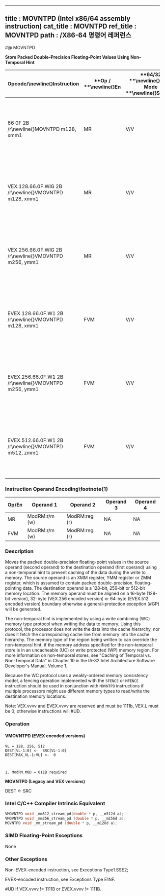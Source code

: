 ----------------------------
title : MOVNTPD (Intel x86/64 assembly instruction)
cat_title : MOVNTPD
ref_title : MOVNTPD
path : /X86-64 명령어 레퍼런스
----------------------------
#@ MOVNTPD

**Store Packed Double-Precision Floating-Point Values Using Non-Temporal Hint**

|**Opcode/**\newline{}**Instruction**|**Op / **\newline{}**En**|**64/32 **\newline{}**bit Mode **\newline{}**Support**|**CPUID **\newline{}**Feature **\newline{}**Flag**|**Description**|
|------------------------------------|-------------------------|------------------------------------------------------|--------------------------------------------------|---------------|
|66 0F 2B /r\newline{}MOVNTPD m128, xmm1|MR|V/V|SSE2|Move packed double-precision values in xmm1 to m128 using non-temporal hint.|
|VEX.128.66.0F.WIG 2B /r\newline{}VMOVNTPD m128, xmm1|MR|V/V|AVX|Move packed double-precision values in xmm1 to m128 using non-temporal hint.|
|VEX.256.66.0F.WIG 2B /r\newline{}VMOVNTPD m256, ymm1|MR|V/V|AVX|Move packed double-precision values in ymm1 to m256 using non-temporal hint.|
|EVEX.128.66.0F.W1 2B /r\newline{}VMOVNTPD m128, xmm1|FVM|V/V|AVX512VLAVX512F|Move packed double-precision values in xmm1 to m128 using non-temporal hint.|
|EVEX.256.66.0F.W1 2B /r\newline{}VMOVNTPD m256, ymm1|FVM|V/V|AVX512VLAVX512F|Move packed double-precision values in ymm1 to m256 using non-temporal hint.|
|EVEX.512.66.0F.W1 2B /r\newline{}VMOVNTPD m512, zmm1|FVM|V/V|AVX512F|Move packed double-precision values in zmm1 to m512 using non-temporal hint.|
### Instruction Operand Encoding\footnote{1}


|Op/En|Operand 1|Operand 2|Operand 3|Operand 4|
|-----|---------|---------|---------|---------|
|MR|ModRM:r/m (w)|ModRM:reg (r)|NA|NA|
|FVM|ModRM:r/m (w)|ModRM:reg (r)|NA|NA|
### Description


Moves the packed double-precision floating-point values in the source operand (second operand) to the destination operand (first operand) using a non-temporal hint to prevent caching of the data during the write to memory. The source operand is an XMM register, YMM register or ZMM register, which is assumed to contain packed double-precision, floating-pointing data. The destination operand is a 128-bit, 256-bit or 512-bit memory location. The memory operand must be aligned on a 16-byte (128-bit version), 32-byte (VEX.256 encoded version) or 64-byte (EVEX.512 encoded version) boundary otherwise a general-protection exception (#GP) will be generated. 

The non-temporal hint is implemented by using a write combining (WC) memory type protocol when writing the data to memory. Using this protocol, the processor does not write the data into the cache hierarchy, nor does it fetch the corresponding cache line from memory into the cache hierarchy. The memory type of the region being written to can override the non-temporal hint, if the memory address specified for the non-temporal store is in an uncacheable (UC) or write protected (WP) memory region. For more information on non-temporal stores, see "Caching of Temporal vs. Non-Temporal Data" in Chapter 10 in the IA-32 Intel Architecture Software Developer's Manual, Volume 1.

Because the WC protocol uses a weakly-ordered memory consistency model, a fencing operation implemented with the `SFENCE` or `MFENCE` instruction should be used in conjunction with `MOVNTPD` instructions if multiple processors might use different memory types to read/write the destination memory locations.

Note: VEX.vvvv and EVEX.vvvv are reserved and must be 1111b, VEX.L must be 0; otherwise instructions will #UD.


### Operation
#### VMOVNTPD (EVEX encoded versions) 
```info-verb
VL = 128, 256, 512
DEST[VL-1:0] <-   SRC[VL-1:0]
DEST[MAX_VL-1:VL] <-   0
```
```sidenote


1. ModRM.MOD = 011B required
```

**MOVNTPD (Legacy and VEX versions)**

DEST  <-  SRC


### Intel C/C++ Compiler Intrinsic Equivalent

```cpp
VMOVNTPD void _mm512_stream_pd(double * p, __m512d a);
VMOVNTPD void _mm256_stream_pd (double * p, __m256d a);
MOVNTPD void _mm_stream_pd (double * p, __m128d a);
```
### SIMD Floating-Point Exceptions


None

### Other Exceptions


Non-EVEX-encoded instruction, see Exceptions Type1.SSE2; 

EVEX-encoded instruction, see Exceptions Type E1NF.

#UD If VEX.vvvv != 1111B or EVEX.vvvv != 1111B.

